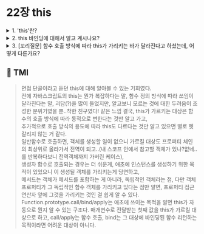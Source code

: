 # 22장 this

<details>

<summary> 1. 'this'란? </summary>

```
this는 자신이 속한 객체 또는 자신이 생성할 인스턴스를 가리키는 자기 참조 변수입니다.
객체는 상태를 나타내는 프로퍼티나 동작을 나타내는 메서드를 하나로 묶은 데이터 집합입니다.
this는 객체 자신이 프로퍼티나 동작들을 참조할 수 있도록 합니다.
```

</details>

<details>

<summary> 2. this 바인딩에 대해서 알고 계시나요?  </summary>

```
this 바인딩이란, 식별자(this)와 값(this가 가리킬 객체)을 연결하는 것입니다.
this 바인딩은 함수를 호출하는 방식에 따라 동적으로 결정됩니다.
함수 호출은 일반함수로 호출, 생성자 함수로 호출, 메서드로 호출, Function.prototype.apply/call/bind으로 간접 호출하는 방식이 있습니다.
this 값이 가리키는 값은 이 호출 방식들에 따라 달라집니다.
```

</details>

<details>

<summary> 3. [꼬리질문] 함수 호출 방식에 따라 this가 가리키는 바가 달라진다고 하셨는데, 어떻게 다른가요?  </summary>

```
함수 호출 방식으로는 일반 함수, 생성자 함수, 메서드, Function.prototype.call/bind/apply로의 간접 호출이 있습니다.

일반함수에서의 this는 전역객체입니다. 일반 함수는 객체를 생성하지 않기 때문에 자기참조가 불필요하다는 점에서 strict mode에서는 undefined가 됩니다. 메서드 내부에 중첩된 함수, 혹은 콜백함수에서의 함수가 일반함수로 호출될 경우, this은 전역객체를 가리키게 됩니다.

메서드로 호출하는 경우, 마침표 프로퍼티 접근 연산자인 (.)으로 호출한 객체가 지닌 프로퍼티의 함수를 참조한 것입니다.
즉, 메서드로 호출한 함수는 .으로 호출한 인스턴스 객체를 가르키고, 호출한 객체에 바인딩됩니다.
메서드 내부의 this가 메서드를 갖고 있는 객체가 아닌, 호출한 객체를 가르키는 이유는 메서드는 프로퍼티에 바인딩되는 되기 떄문입니다.
메서드는 객체에 포함된 것이 아닌, 독립적으로 존재하는 별도의 객체입니다. 메서드의 프로퍼티가 이 객체를 가르키는 것이므로, 메서드를 변수에 할당하여 일반 함수로 호출하면 메서드 내부의 this는 전역객체가 되며, 메서드를 다른 객체의 프로퍼티로 등록한다면 메서드 내부의 this는 해당 객체의 프로퍼티가 되어, 호출한 객체를 가르킵니다.

생성자 함수로 함수를 호출할 경우, this는 현재 앞으로 생성될 객체를 가르킵니다.
즉, new 연산자와 함께 생성자 함수로 생성될 인스턴스가 this가 참조하는 대상입니다.

마지막으로, Function.prototype.call/bind/apply로 함수를 호출할 경우, this는 첫번째 매개변수로 전달된 값을 가르킵니다.
call, bind, apply는 Function.prototype의 메서드이며, 모든 함수가 상속받아 자유롭게 쓸 수 있습니다.
세 메소드 전부 매개변수의 첫째 값으로 this로 사용할 객체를 받습니다.
call과 apply는 첫째 인자로 쓰일 this 객체, apply는 매개변수로 전달할 인수 리스트의 배열 또는 유사배열 객체를 받고,
call은 인수리스트를 받는다는 차이가 있습니다.
bind는 매개변수로 전달될 값으로 this가 바인딩할 객체를 받고, 이 객체를 this로 가르키고 있는 새로운 함수를 생성합니다.
bind를 통해 this가 불일치하는 상황을 해결할 수 있습니다.
예를 들어, 함수는 일반함수로 호출할 경우와, 생성자 함수로 호출할 경우, 가리키는 this가 달라집니다.
중첩함수인 생성자 함수 내부에 this가 있고, 내부 함수가 일반함수로 호출된다면, 일반 함수의 this는 전역객체가 되고, 생성자함수로 호출된 함수 내부의 this는 앞으로 지금 생성될 인스턴스를 가르키게 되어 혼돈을 야기할 수 있습니다.
여기서 bind를 통해 내부 일반함수가 bind 할 객체를 생성자 함수 내부의 this로 바인딩하면 this가 가르키는 대상을 일치시킬 수 있습니다.

```

</details>

## 💭 TMI

> 면접 단골이라고 듣던 this에 대해 알아볼 수 있는 기회였다. <br/>
> 전에 자바스크립트의 this는 뭔가 복잡하다는 말, 함수 정의 방식에 따라 쓰임이 달라진다는 말, 괴담(?)을 많이 들었지만, 알고보니 모르는 것에 대한 두려움이 조성한 분위기였을 뿐..착한 친구였다! 같은 느낌
> 결국, this가 가르키는 대상은 함수의 호출 방식에 따라 동적으로 변한다는 것만 알고 가고,<br/>
> 추가적으로 호출 방식의 용도에 따라 this도 다르다는 것만 알고 있으면 별로 헷갈리지 않는 거 같다.<br/>
> 일반함수로 호출하면, 객체를 생성할 일이 없으니 가르킬 대상도 프로퍼티 체인의 최상위로 올라가서 전역이 되고..(내 스코프 안에서 참고할 객체가 있나?없네..를 반복하다보니 전역객체까지 가버린 케이스),<br/>
> 생성자 함수로 호출되는 경우는 더 쉬운게, 애초에 인스턴스를 생성하기 위한 목적이 있었으니 이 생성될 객체를 가리키는게 당연하고,<br/>
> 메서드는 객체가 메서드를 포함하는 게 아니라, 독립적인 객체라는 점, 다만 객체 프로퍼티가 그 독립적인 함수 객체를 가리키고 있다는 점만 알면, 프로퍼티 접근 연산자 앞에 그것을 가리키는 것인 걸 쉽게 알 수 있다.<br/>
> Function.prototype.call/bind/apply는 애초에 쓰이는 목적을 알면 this가 자동으로 뭔지 알 수 있는 구조다.
> 매개변수로 전달받는 첫째 값을 this가 가르킬 대상으로 하고, call/apply는 함수 호출, bind는 그 대상에 바인딩된 함수 리턴하는 목적이라면 어려운 대상이 아니다.
